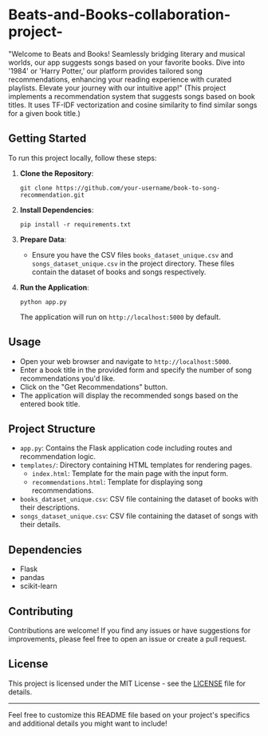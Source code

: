 # Beats-and-Books-collaboration-project-
"Welcome to Beats and Books! Seamlessly bridging literary and musical worlds, our app suggests songs based on your favorite books. Dive into '1984' or 'Harry Potter,' our platform provides tailored song recommendations, enhancing your reading experience with curated playlists. Elevate your journey with our intuitive app!"
(This project implements a recommendation system that suggests songs based on book titles. It uses TF-IDF vectorization and cosine similarity to find similar songs for a given book title.)

## Getting Started

To run this project locally, follow these steps:

1. **Clone the Repository**: 
    ```
    git clone https://github.com/your-username/book-to-song-recommendation.git
    ```

2. **Install Dependencies**:
    ```
    pip install -r requirements.txt
    ```

3. **Prepare Data**:
    - Ensure you have the CSV files `books_dataset_unique.csv` and `songs_dataset_unique.csv` in the project directory. These files contain the dataset of books and songs respectively.

4. **Run the Application**:
    ```
    python app.py
    ```
    The application will run on `http://localhost:5000` by default.

## Usage

- Open your web browser and navigate to `http://localhost:5000`.
- Enter a book title in the provided form and specify the number of song recommendations you'd like.
- Click on the "Get Recommendations" button.
- The application will display the recommended songs based on the entered book title.

## Project Structure

- `app.py`: Contains the Flask application code including routes and recommendation logic.
- `templates/`: Directory containing HTML templates for rendering pages.
    - `index.html`: Template for the main page with the input form.
    - `recommendations.html`: Template for displaying song recommendations.
- `books_dataset_unique.csv`: CSV file containing the dataset of books with their descriptions.
- `songs_dataset_unique.csv`: CSV file containing the dataset of songs with their details.

## Dependencies

- Flask
- pandas
- scikit-learn

## Contributing

Contributions are welcome! If you find any issues or have suggestions for improvements, please feel free to open an issue or create a pull request.

## License

This project is licensed under the MIT License - see the [LICENSE](LICENSE) file for details.

---

Feel free to customize this README file based on your project's specifics and additional details you might want to include!

